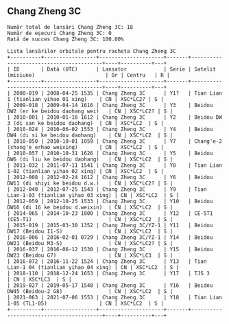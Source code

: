 ## Chang Zheng 3C

    Număr total de lansări Chang Zheng 3C: 18
    Număr de eșecuri Chang Zheng 3C: 0
    Rată de succes Chang Zheng 3C: 100.00%
    
    Lista lansărilor orbitale pentru racheta Chang Zheng 3C
    +----------+-----------------+---------------------+-------+-----------------------------------------+----+----------+---+
    | ID       | Dată (UTC)      | Lansator            | Serie | Satelit (misiune)                       | Or | Centru   | R |
    +----------+-----------------+---------------------+-------+-----------------------------------------+----+----------+---+
    | 2008-019 | 2008-04-25 1535 | Chang Zheng 3C      | Y1?   | Tian Lian 1 (tianlian yihao 01 xing)    | CN | XSC*LC2? | S |
    | 2009-018 | 2009-04-14 1616 | Chang Zheng 3C      | Y3    | Beidou DW2 (er ke beidou daohang wei)   | CN | XSC*LC2? | S |
    | 2010-001 | 2010-01-16 1612 | Chang Zheng 3C      | Y2    | Beidou DW 3 (di san ke beidou daohang)  | CN | XSC*LC2  | S |
    | 2010-024 | 2010-06-02 1553 | Chang Zheng 3C      | Y4    | Beidou DW4 (di si ke beidou daohang)    | CN | XSC*LC2  | S |
    | 2010-050 | 2010-10-01 1059 | Chang Zheng 3C      | Y7    | Chang'e-2 (chang'e erhao weixing)       | CN | XSC*LC2  | S |
    | 2010-057 | 2010-10-31 1626 | Chang Zheng 3C      | Y5    | Beidou DW6 (di liu ke beidou daohang)   | CN | XSC*LC2  | S |
    | 2011-032 | 2011-07-11 1541 | Chang Zheng 3C      | Y8    | Tian Lian 1-02 (tianlian yihao 02 xing) | CN | XSC*LC2  | S |
    | 2012-008 | 2012-02-24 1612 | Chang Zheng 3C      | Y6    | Beidou DW11 (di shiyi ke beidou d.w.)   | CN | XSC*LC2? | S |
    | 2012-040 | 2012-07-25 1543 | Chang Zheng 3C      | Y9    | Tian Lian-1-03 (tianlian yihao 03 xing) | CN | XSC*LC2  | S |
    | 2012-059 | 2012-10-25 1533 | Chang Zheng 3C      | Y10   | Beidou DW16 (di 16 ke beidou d.weixin)  | CN | XSC*LC2  | S |
    | 2014-065 | 2014-10-23 1800 | Chang Zheng 3C      | Y12   | CE-5T1 (CE5-T1)                         | CN | XSC*LC2  | S |
    | 2015-019 | 2015-03-30 1352 | Chang Zheng 3C/YZ-1 | Y11   | Beidou DW17 (Beidou I1-S)               | CN | XSC*LC2  | S |
    | 2016-006 | 2016-02-01 0729 | Chang Zheng 3C/YZ-1 | Y14   | Beidou DW21 (Beidou M3-S)               | CN | XSC*LC2? | S |
    | 2016-037 | 2016-06-12 1530 | Chang Zheng 3C      | Y15   | Beidou DW23 (Beidou G7)                 | CN | XSC*LC3  | S |
    | 2016-072 | 2016-11-22 1524 | Chang Zheng 3C      | Y13   | Tian Lian-1 04 (tianlian yihao 04 xing) | CN | XSC*LC2  | S |
    | 2018-110 | 2018-12-24 1653 | Chang Zheng 3C      | Y17   | TJS 3                                   | CN | XSC*LC3  | S |
    | 2019-027 | 2019-05-17 1548 | Chang Zheng 3C      | Y16   | Beidou DW45 (Beidou-2 G8)               | CN | XSC*LC2  | S |
    | 2021-063 | 2021-07-06 1553 | Chang Zheng 3C      | Y18   | Tian Lian 1-05 (TL1-05)                 | CN | XSC*LC2  | S |
    +----------+-----------------+---------------------+-------+-----------------------------------------+----+----------+---+
    

